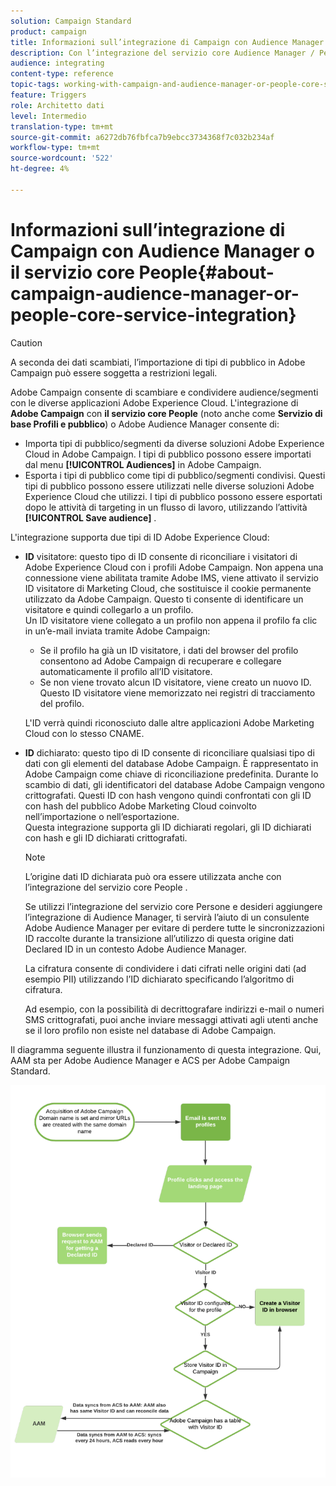 ```yaml
---
solution: Campaign Standard
product: campaign
title: Informazioni sull’integrazione di Campaign con Audience Manager o il servizio core People
description: Con l’integrazione del servizio core Audience Manager / Persone, puoi condividere tipi di pubblico o segmenti all’interno delle diverse soluzioni Adobe Experience Cloud.
audience: integrating
content-type: reference
topic-tags: working-with-campaign-and-audience-manager-or-people-core-service
feature: Triggers
role: Architetto dati
level: Intermedio
translation-type: tm+mt
source-git-commit: a6272db76fbfca7b9ebcc3734368f7c032b234af
workflow-type: tm+mt
source-wordcount: '522'
ht-degree: 4%

---
```



# Informazioni sull’integrazione di Campaign con Audience Manager o il servizio core People{#about-campaign-audience-manager-or-people-core-service-integration}

>[!CAUTION]
>
>A seconda dei dati scambiati, l’importazione di tipi di pubblico in Adobe Campaign può essere soggetta a restrizioni legali.

Adobe Campaign consente di scambiare e condividere audience/segmenti con le diverse applicazioni Adobe Experience Cloud. L&#39;integrazione di **Adobe Campaign** con **il servizio core People** (noto anche come **Servizio di base Profili e pubblico**) o Adobe Audience Manager consente di:

* Importa tipi di pubblico/segmenti da diverse soluzioni Adobe Experience Cloud in Adobe Campaign. I tipi di pubblico possono essere importati dal menu **[!UICONTROL Audiences]** in Adobe Campaign.
* Esporta i tipi di pubblico come tipi di pubblico/segmenti condivisi. Questi tipi di pubblico possono essere utilizzati nelle diverse soluzioni Adobe Experience Cloud che utilizzi. I tipi di pubblico possono essere esportati dopo le attività di targeting in un flusso di lavoro, utilizzando l’attività **[!UICONTROL Save audience]** .

L&#39;integrazione supporta due tipi di ID Adobe Experience Cloud:

* **ID** visitatore: questo tipo di ID consente di riconciliare i visitatori di Adobe Experience Cloud con i profili Adobe Campaign. Non appena una connessione viene abilitata tramite Adobe IMS, viene attivato il servizio ID visitatore di Marketing Cloud, che sostituisce il cookie permanente utilizzato da Adobe Campaign. Questo ti consente di identificare un visitatore e quindi collegarlo a un profilo.
   <br>Un ID visitatore viene collegato a un profilo non appena il profilo fa clic in un’e-mail inviata tramite Adobe Campaign:
   * Se il profilo ha già un ID visitatore, i dati del browser del profilo consentono ad Adobe Campaign di recuperare e collegare automaticamente il profilo all’ID visitatore.
   * Se non viene trovato alcun ID visitatore, viene creato un nuovo ID. Questo ID visitatore viene memorizzato nei registri di tracciamento del profilo.

   L&#39;ID verrà quindi riconosciuto dalle altre applicazioni Adobe Marketing Cloud con lo stesso CNAME.

* **ID** dichiarato: questo tipo di ID consente di riconciliare qualsiasi tipo di dati con gli elementi del database Adobe Campaign. È rappresentato in Adobe Campaign come chiave di riconciliazione predefinita. Durante lo scambio di dati, gli identificatori del database Adobe Campaign vengono crittografati. Questi ID con hash vengono quindi confrontati con gli ID con hash del pubblico Adobe Marketing Cloud coinvolto nell’importazione o nell’esportazione.
   <br>Questa integrazione supporta gli ID dichiarati regolari, gli ID dichiarati con hash e gli ID dichiarati crittografati.

   >[!NOTE]
   >
   >L’origine dati ID dichiarata può ora essere utilizzata anche con l’integrazione del servizio core People .
   >
   >Se utilizzi l’integrazione del servizio core Persone e desideri aggiungere l’integrazione di Audience Manager, ti servirà l’aiuto di un consulente Adobe Audience Manager per evitare di perdere tutte le sincronizzazioni ID raccolte durante la transizione all’utilizzo di questa origine dati Declared ID in un contesto Adobe Audience Manager.


   La cifratura consente di condividere i dati cifrati nelle origini dati (ad esempio PII) utilizzando l’ID dichiarato specificando l’algoritmo di cifratura.

   Ad esempio, con la possibilità di decrittografare indirizzi e-mail o numeri SMS crittografati, puoi anche inviare messaggi attivati agli utenti anche se il loro profilo non esiste nel database di Adobe Campaign.

Il diagramma seguente illustra il funzionamento di questa integrazione. Qui, AAM sta per Adobe Audience Manager e ACS per Adobe Campaign Standard.

![](assets/aam_diagram.png)